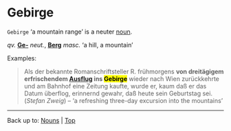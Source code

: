 # Gebirge

`Gebirge` ‘a mountain range’ is a neuter [noun](../../index.md).

*qv.* **[Ge-](../../prefixes/Ge_.md)** *neut.*, **[Berg](../../b/be/Berg.md)** *masc.* ‘a hill, a mountain’

Examples:

> Als der bekannte Romanschriftsteller R. frühmorgens **von dreitägigem erfrischendem [Ausflug](../../a/au/Ausflug.md) ins <mark>Gebirge</mark>** wieder nach Wien zurückkehrte und am Bahnhof eine Zeitung kaufte, wurde er, kaum daß er das Datum überflog, erinnernd gewahr, daß heute sein Geburtstag sei.  (*Stefan Zweig*) – ‘a refreshing three-day excursion into the mountains’

----

Back up to: [Nouns](../../index.md) | [Top](../../../index.md)
